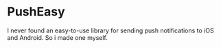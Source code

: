 # PushEasy
I never found an easy-to-use library for sending push notifications to iOS and Android. So i made one myself.